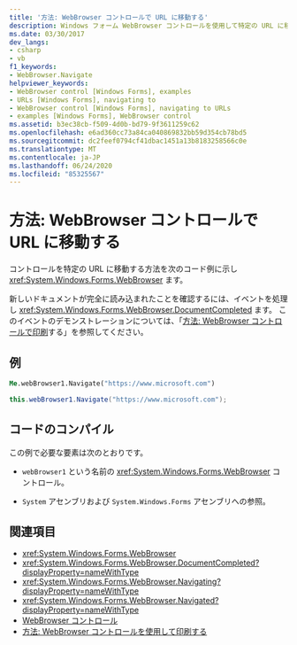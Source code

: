 ```yaml
---
title: '方法: WebBrowser コントロールで URL に移動する'
description: Windows フォーム WebBrowser コントロールを使用して特定の URL に移動する方法について説明します。 また、新しいドキュメントが読み込まれるタイミングを確認する方法についても説明します。
ms.date: 03/30/2017
dev_langs:
- csharp
- vb
f1_keywords:
- WebBrowser.Navigate
helpviewer_keywords:
- WebBrowser control [Windows Forms], examples
- URLs [Windows Forms], navigating to
- WebBrowser control [Windows Forms], navigating to URLs
- examples [Windows Forms], WebBrowser control
ms.assetid: b3ec38cb-f509-4d0b-bd79-9f3611259c62
ms.openlocfilehash: e6ad360cc73a84ca040869832bb59d354cb78bd5
ms.sourcegitcommit: dc2feef0794cf41dbac1451a13b8183258566c0e
ms.translationtype: MT
ms.contentlocale: ja-JP
ms.lasthandoff: 06/24/2020
ms.locfileid: "85325567"
---
```

# <a name="how-to-navigate-to-a-url-with-the-webbrowser-control"></a>方法: WebBrowser コントロールで URL に移動する
コントロールを特定の URL に移動する方法を次のコード例に示し <xref:System.Windows.Forms.WebBrowser> ます。

 新しいドキュメントが完全に読み込まれたことを確認するには、イベントを処理し <xref:System.Windows.Forms.WebBrowser.DocumentCompleted> ます。 このイベントのデモンストレーションについては、「[方法: WebBrowser コントロールで印刷](how-to-print-with-a-webbrowser-control.md)する」を参照してください。

## <a name="example"></a>例

```vb
Me.webBrowser1.Navigate("https://www.microsoft.com")
```

```csharp
this.webBrowser1.Navigate("https://www.microsoft.com");
```

## <a name="compiling-the-code"></a>コードのコンパイル
 この例で必要な要素は次のとおりです。

- `webBrowser1` という名前の <xref:System.Windows.Forms.WebBrowser> コントロール。

- `System` アセンブリおよび `System.Windows.Forms` アセンブリへの参照。

## <a name="see-also"></a>関連項目

- <xref:System.Windows.Forms.WebBrowser>
- <xref:System.Windows.Forms.WebBrowser.DocumentCompleted?displayProperty=nameWithType>
- <xref:System.Windows.Forms.WebBrowser.Navigating?displayProperty=nameWithType>
- <xref:System.Windows.Forms.WebBrowser.Navigated?displayProperty=nameWithType>
- [WebBrowser コントロール](webbrowser-control-windows-forms.md)
- [方法: WebBrowser コントロールを使用して印刷する](how-to-print-with-a-webbrowser-control.md)
